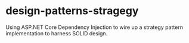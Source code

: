 # design-patterns-stragegy
Using ASP.NET Core Dependency Injection to wire up a strategy pattern implementation to harness SOLID design.